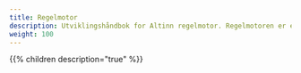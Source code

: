 ```yaml
---
title: Regelmotor
description: Utviklingshåndbok for Altinn regelmotor. Regelmotoren er et alternativ til å utvikle logikk i C# og InfoPath.
weight: 100
---
```


{{% children description="true" %}}
